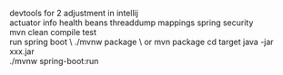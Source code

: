 devtools for 2 adjustment in intellij \
actuator info health beans threaddump mappings
spring security \
mvn clean compile test \
run spring boot \ ./mvnw package \ or mvn package cd target java -jar xxx.jar \
./mvnw spring-boot:run

